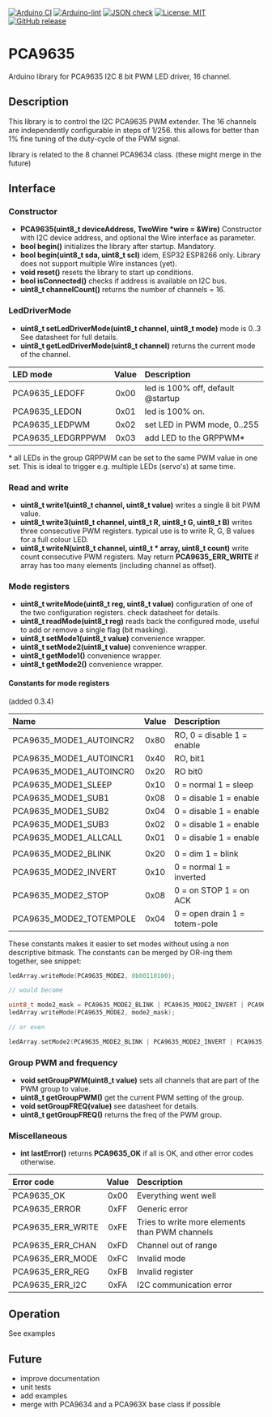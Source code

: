 
[![Arduino CI](https://github.com/RobTillaart/PCA9635/workflows/Arduino%20CI/badge.svg)](https://github.com/marketplace/actions/arduino_ci)
[![Arduino-lint](https://github.com/RobTillaart/PCA9635/actions/workflows/arduino-lint.yml/badge.svg)](https://github.com/RobTillaart/PCA9635/actions/workflows/arduino-lint.yml)
[![JSON check](https://github.com/RobTillaart/PCA9635/actions/workflows/jsoncheck.yml/badge.svg)](https://github.com/RobTillaart/PCA9635/actions/workflows/jsoncheck.yml)
[![License: MIT](https://img.shields.io/badge/license-MIT-green.svg)](https://github.com/RobTillaart/PCA9635/blob/master/LICENSE)
[![GitHub release](https://img.shields.io/github/release/RobTillaart/PCA9635.svg?maxAge=3600)](https://github.com/RobTillaart/PCA9635/releases)


# PCA9635

Arduino library for PCA9635 I2C 8 bit PWM LED driver, 16 channel.


## Description

This library is to control the I2C PCA9635 PWM extender.
The 16 channels are independently configurable in steps of 1/256.
this allows for better than 1% fine tuning of the duty-cycle
of the PWM signal. 

library is related to the 8 channel PCA9634 class.
(these might merge in the future)


## Interface


### Constructor

- **PCA9635(uint8_t deviceAddress, TwoWire \*wire = &Wire)** Constructor with I2C device address, 
and optional the Wire interface as parameter.
- **bool begin()** initializes the library after startup. Mandatory.
- **bool begin(uint8_t sda, uint8_t scl)** idem, ESP32 ESP8266 only. Library does not support 
multiple Wire instances (yet).
- **void reset()** resets the library to start up conditions.
- **bool isConnected()** checks if address is available on I2C bus.
- **uint8_t channelCount()** returns the number of channels = 16.


### LedDriverMode

- **uint8_t setLedDriverMode(uint8_t channel, uint8_t mode)** mode is 0..3 See datasheet for full details.
- **uint8_t getLedDriverMode(uint8_t channel)** returns the current mode of the channel.

| LED mode           | Value | Description                       |
|:-------------------|:-----:|:----------------------------------|
| PCA9635_LEDOFF     | 0x00  | led is 100% off, default @startup |
| PCA9635_LEDON      | 0x01  | led is 100% on.                   |
| PCA9635_LEDPWM     | 0x02  | set LED in PWM mode, 0..255       |
| PCA9635_LEDGRPPWM  | 0x03  | add LED to the GRPPWM*            |

\* all LEDs in the group GRPPWM can be set to the same PWM value in one set.
This is ideal to trigger e.g. multiple LEDs (servo's) at same time.


### Read and write

- **uint8_t write1(uint8_t channel, uint8_t value)** writes a single 8 bit PWM value.
- **uint8_t write3(uint8_t channel, uint8_t R, uint8_t G, uint8_t B)** writes three consecutive PWM registers.
typical use is to write R, G, B values for a full colour LED.
- **uint8_t writeN(uint8_t channel, uint8_t \* array, uint8_t count)** write count consecutive PWM registers. 
May return **PCA9635_ERR_WRITE** if array has too many elements 
(including channel as offset).


### Mode registers

- **uint8_t writeMode(uint8_t reg, uint8_t value)** configuration of one of the two configuration registers.
check datasheet for details.
- **uint8_t readMode(uint8_t reg)** reads back the configured mode, 
useful to add or remove a single flag (bit masking).
- **uint8_t  setMode1(uint8_t value)** convenience wrapper.
- **uint8_t  setMode2(uint8_t value)** convenience wrapper.
- **uint8_t  getMode1()** convenience wrapper.
- **uint8_t  getMode2()** convenience wrapper.


#### Constants for mode registers

(added 0.3.4)

| Name                    | Value | Description                     |
|:------------------------|:-----:|:--------------------------------|
| PCA9635_MODE1_AUTOINCR2 | 0x80  | RO, 0 = disable  1 = enable     |
| PCA9635_MODE1_AUTOINCR1 | 0x40  | RO, bit1                        |
| PCA9635_MODE1_AUTOINCR0 | 0x20  | RO  bit0                        |
| PCA9635_MODE1_SLEEP     | 0x10  | 0 = normal       1 = sleep      |
| PCA9635_MODE1_SUB1      | 0x08  | 0 = disable      1 = enable     |
| PCA9635_MODE1_SUB2      | 0x04  | 0 = disable      1 = enable     |
| PCA9635_MODE1_SUB3      | 0x02  | 0 = disable      1 = enable     |
| PCA9635_MODE1_ALLCALL   | 0x01  | 0 = disable      1 = enable     |
|                         |       |                                 |
| PCA9635_MODE2_BLINK     | 0x20  | 0 = dim          1 = blink      |
| PCA9635_MODE2_INVERT    | 0x10  | 0 = normal       1 = inverted   |
| PCA9635_MODE2_STOP      | 0x08  | 0 = on STOP      1 = on ACK     |
| PCA9635_MODE2_TOTEMPOLE | 0x04  | 0 = open drain   1 = totem-pole |

These constants makes it easier to set modes without using a non descriptive
bitmask. The constants can be merged by OR-ing them together, see snippet:

```cpp
ledArray.writeMode(PCA9635_MODE2, 0b00110100);

// would become

uint8_t mode2_mask = PCA9635_MODE2_BLINK | PCA9635_MODE2_INVERT | PCA9635_MODE2_TOTEMPOLE;
ledArray.writeMode(PCA9635_MODE2, mode2_mask);

// or even

ledArray.setMode2(PCA9635_MODE2_BLINK | PCA9635_MODE2_INVERT | PCA9635_MODE2_TOTEMPOLE);
```


### Group PWM and frequency

- **void setGroupPWM(uint8_t value)** sets all channels that are part of the PWM group to value.
- **uint8_t getGroupPWM()** get the current PWM setting of the group.
- **void setGroupFREQ(value)** see datasheet for details. 
- **uint8_t getGroupFREQ()** returns the freq of the PWM group.


### Miscellaneous

- **int lastError()** returns **PCA9635_OK** if all is OK, and other error codes otherwise.

| Error code        | Value | Description         |
|:------------------|:-----:|:--------------------|
| PCA9635_OK        | 0x00  | Everything went well
| PCA9635_ERROR     | 0xFF  | Generic error
| PCA9635_ERR_WRITE | 0xFE  | Tries to write more elements than PWM channels
| PCA9635_ERR_CHAN  | 0xFD  | Channel out of range
| PCA9635_ERR_MODE  | 0xFC  | Invalid mode
| PCA9635_ERR_REG   | 0xFB  | Invalid register
| PCA9635_ERR_I2C   | 0xFA  | I2C communication error


## Operation

See examples


## Future

- improve documentation
- unit tests
- add examples
- merge with PCA9634 and a PCA963X base class if possible

